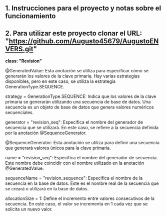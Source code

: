 **1. Instrucciones para el proyecto y notas sobre el funcionamiento**
-----------------------------------------------------------------------------
**2. Para utilizar este proyecto clonar el URL: "https://github.com/Augusto45679/AugustoENVERS.git"**
--------
**class: "Revision"**

@GeneratedValue: Esta anotación se utiliza para especificar cómo se generarán los valores de la clave primaria. Hay varias estrategias disponibles, pero en este caso, se utiliza la estrategia GenerationType.SEQUENCE.

strategy = GenerationType.SEQUENCE: Indica que los valores de la clave primaria se generarán utilizando una secuencia de base de datos. Una secuencia es un objeto de base de datos que genera valores numéricos secuenciales.

generator = "revision_seq": Especifica el nombre del generador de secuencia que se utilizará. En este caso, se refiere a la secuencia definida por la anotación @SequenceGenerator.

@SequenceGenerator: Esta anotación se utiliza para definir una secuencia que generará valores únicos para la clave primaria.

name = "revision_seq": Especifica el nombre del generador de secuencia. Este nombre debe coincidir con el nombre utilizado en la anotación @GeneratedValue.

sequenceName = "revision_sequence": Especifica el nombre de la secuencia en la base de datos. Este es el nombre real de la secuencia que se creará o utilizará en la base de datos.

allocationSize = 1: Define el incremento entre valores consecutivos de la secuencia. En este caso, el valor se incrementa en 1 cada vez que se solicita un nuevo valor.







